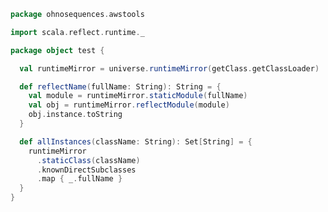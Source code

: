 
```scala
package ohnosequences.awstools

import scala.reflect.runtime._

package object test {

  val runtimeMirror = universe.runtimeMirror(getClass.getClassLoader)

  def reflectName(fullName: String): String = {
    val module = runtimeMirror.staticModule(fullName)
    val obj = runtimeMirror.reflectModule(module)
    obj.instance.toString
  }

  def allInstances(className: String): Set[String] = {
    runtimeMirror
      .staticClass(className)
      .knownDirectSubclasses
      .map { _.fullName }
  }
}

```




[main/scala/ohnosequences/awstools/autoscaling/client.scala]: ../../../../main/scala/ohnosequences/awstools/autoscaling/client.scala.md
[main/scala/ohnosequences/awstools/autoscaling/filters.scala]: ../../../../main/scala/ohnosequences/awstools/autoscaling/filters.scala.md
[main/scala/ohnosequences/awstools/autoscaling/package.scala]: ../../../../main/scala/ohnosequences/awstools/autoscaling/package.scala.md
[main/scala/ohnosequences/awstools/autoscaling/PurchaseModel.scala]: ../../../../main/scala/ohnosequences/awstools/autoscaling/PurchaseModel.scala.md
[main/scala/ohnosequences/awstools/ec2/AMI.scala]: ../../../../main/scala/ohnosequences/awstools/ec2/AMI.scala.md
[main/scala/ohnosequences/awstools/ec2/client.scala]: ../../../../main/scala/ohnosequences/awstools/ec2/client.scala.md
[main/scala/ohnosequences/awstools/ec2/instances.scala]: ../../../../main/scala/ohnosequences/awstools/ec2/instances.scala.md
[main/scala/ohnosequences/awstools/ec2/InstanceType-AMI.scala]: ../../../../main/scala/ohnosequences/awstools/ec2/InstanceType-AMI.scala.md
[main/scala/ohnosequences/awstools/ec2/InstanceType.scala]: ../../../../main/scala/ohnosequences/awstools/ec2/InstanceType.scala.md
[main/scala/ohnosequences/awstools/ec2/LaunchSpecs.scala]: ../../../../main/scala/ohnosequences/awstools/ec2/LaunchSpecs.scala.md
[main/scala/ohnosequences/awstools/ec2/package.scala]: ../../../../main/scala/ohnosequences/awstools/ec2/package.scala.md
[main/scala/ohnosequences/awstools/package.scala]: ../../../../main/scala/ohnosequences/awstools/package.scala.md
[main/scala/ohnosequences/awstools/regions/aliases.scala]: ../../../../main/scala/ohnosequences/awstools/regions/aliases.scala.md
[main/scala/ohnosequences/awstools/regions/package.scala]: ../../../../main/scala/ohnosequences/awstools/regions/package.scala.md
[main/scala/ohnosequences/awstools/s3/address.scala]: ../../../../main/scala/ohnosequences/awstools/s3/address.scala.md
[main/scala/ohnosequences/awstools/s3/client.scala]: ../../../../main/scala/ohnosequences/awstools/s3/client.scala.md
[main/scala/ohnosequences/awstools/s3/package.scala]: ../../../../main/scala/ohnosequences/awstools/s3/package.scala.md
[main/scala/ohnosequences/awstools/s3/transfers.scala]: ../../../../main/scala/ohnosequences/awstools/s3/transfers.scala.md
[main/scala/ohnosequences/awstools/sns/client.scala]: ../../../../main/scala/ohnosequences/awstools/sns/client.scala.md
[main/scala/ohnosequences/awstools/sns/package.scala]: ../../../../main/scala/ohnosequences/awstools/sns/package.scala.md
[main/scala/ohnosequences/awstools/sns/subscribers.scala]: ../../../../main/scala/ohnosequences/awstools/sns/subscribers.scala.md
[main/scala/ohnosequences/awstools/sns/topics.scala]: ../../../../main/scala/ohnosequences/awstools/sns/topics.scala.md
[main/scala/ohnosequences/awstools/sqs/client.scala]: ../../../../main/scala/ohnosequences/awstools/sqs/client.scala.md
[main/scala/ohnosequences/awstools/sqs/messages.scala]: ../../../../main/scala/ohnosequences/awstools/sqs/messages.scala.md
[main/scala/ohnosequences/awstools/sqs/package.scala]: ../../../../main/scala/ohnosequences/awstools/sqs/package.scala.md
[main/scala/ohnosequences/awstools/sqs/queues.scala]: ../../../../main/scala/ohnosequences/awstools/sqs/queues.scala.md
[test/scala/ohnosequences/awstools/autoscaling.scala]: autoscaling.scala.md
[test/scala/ohnosequences/awstools/instanceTypes.scala]: instanceTypes.scala.md
[test/scala/ohnosequences/awstools/package.scala]: package.scala.md
[test/scala/ohnosequences/awstools/sqs.scala]: sqs.scala.md